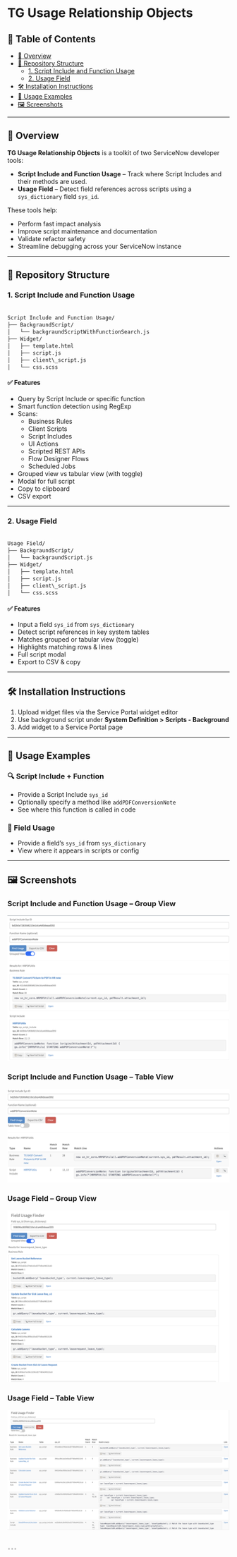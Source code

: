 # TG Usage Relationship Objects

## 📑 Table of Contents
- [📖 Overview](#overview)
- [📁 Repository Structure](#repository-structure)
  - [1. Script Include and Function Usage](#1-script-include-and-function-usage)
  - [2. Usage Field](#2-usage-field)
- [🛠️ Installation Instructions](#installation-instructions)
- [🚀 Usage Examples](#usage-examples)
- [🖼️ Screenshots](#screenshots)

---

## 📖 Overview

**TG Usage Relationship Objects** is a toolkit of two ServiceNow developer tools:

- **Script Include and Function Usage** – Track where Script Includes and their methods are used.
- **Usage Field** – Detect field references across scripts using a `sys_dictionary` field `sys_id`.

These tools help:
- Perform fast impact analysis
- Improve script maintenance and documentation
- Validate refactor safety
- Streamline debugging across your ServiceNow instance

---

## 📁 Repository Structure

### 1. Script Include and Function Usage

```

Script Include and Function Usage/
├── BackgraundScript/
│   └── backgraundScriptWithFunctionSearch.js
├── Widget/
│   ├── template.html
│   ├── script.js
│   ├── client\_script.js
│   └── css.scss

```

#### ✅ Features
- Query by Script Include or specific function
- Smart function detection using RegExp
- Scans:
  - Business Rules
  - Client Scripts
  - Script Includes
  - UI Actions
  - Scripted REST APIs
  - Flow Designer Flows
  - Scheduled Jobs
- Grouped view vs tabular view (with toggle)
- Modal for full script
- Copy to clipboard
- CSV export

---

### 2. Usage Field

```

Usage Field/
├── BackgraundScript/
│   └── backgraundScript.js
├── Widget/
│   ├── template.html
│   ├── script.js
│   ├── client\_script.js
│   └── css.scss

```

#### ✅ Features
- Input a field `sys_id` from `sys_dictionary`
- Detect script references in key system tables
- Matches grouped or tabular view (toggle)
- Highlights matching rows & lines
- Full script modal
- Export to CSV & copy

---

## 🛠️ Installation Instructions

1. Upload widget files via the Service Portal widget editor
2. Use background script under **System Definition > Scripts - Background**
3. Add widget to a Service Portal page

---

## 🚀 Usage Examples

### 🔍 Script Include + Function
- Provide a Script Include `sys_id`
- Optionally specify a method like `addPDFConversionNote`
- See where this function is called in code

### 📘 Field Usage
- Provide a field’s `sys_id` from `sys_dictionary`
- View where it appears in scripts or config

---

## 🖼️ Screenshots

### Script Include and Function Usage – Group View
![Group View](https://github.com/ServiceNow-Tsvetomir-PDI-Lab/TG-Usage-Relationship-Objects/raw/main/Images/Script%20Include%20and%20Function%20Usage%20Group%20Mode.png)

### Script Include and Function Usage – Table View
![Table View](https://github.com/ServiceNow-Tsvetomir-PDI-Lab/TG-Usage-Relationship-Objects/raw/main/Images/Script%20Include%20and%20Function%20Usage%20Table%20Mode.png)

### Usage Field – Group View
![Group View](https://github.com/ServiceNow-Tsvetomir-PDI-Lab/TG-Usage-Relationship-Objects/raw/main/Images/Usage%20Field%20Group%20Mode.png)

### Usage Field – Table View
![Table View](https://github.com/ServiceNow-Tsvetomir-PDI-Lab/TG-Usage-Relationship-Objects/raw/main/Images/Usage%20Field%20Table%20Mode.png)
```

---
